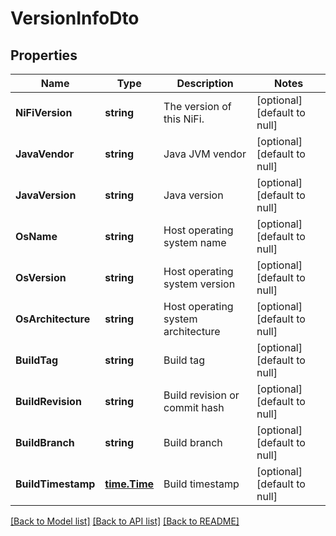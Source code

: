 # VersionInfoDto

## Properties
Name | Type | Description | Notes
------------ | ------------- | ------------- | -------------
**NiFiVersion** | **string** | The version of this NiFi. | [optional] [default to null]
**JavaVendor** | **string** | Java JVM vendor | [optional] [default to null]
**JavaVersion** | **string** | Java version | [optional] [default to null]
**OsName** | **string** | Host operating system name | [optional] [default to null]
**OsVersion** | **string** | Host operating system version | [optional] [default to null]
**OsArchitecture** | **string** | Host operating system architecture | [optional] [default to null]
**BuildTag** | **string** | Build tag | [optional] [default to null]
**BuildRevision** | **string** | Build revision or commit hash | [optional] [default to null]
**BuildBranch** | **string** | Build branch | [optional] [default to null]
**BuildTimestamp** | [**time.Time**](time.Time.md) | Build timestamp | [optional] [default to null]

[[Back to Model list]](../README.md#documentation-for-models) [[Back to API list]](../README.md#documentation-for-api-endpoints) [[Back to README]](../README.md)


